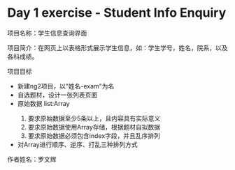 # Day 1 exercise - Student Info Enquiry

项目名称：学生信息查询界面

项目简介：在网页上以表格形式展示学生信息，如：学生学号，姓名，院系，以及各科成绩。

项目目标
* 新建ng2项目，以"姓名-exam"为名
* 自选题材，设计一张列表页面
* 原始数据 list:Array<any>
  1. 要求原始数据至少5条以上，且内容具有实际意义
  2. 要求原始数据使用Array存储，根据题材自拟数据
  3. 要求原始数据必须包含index字段，并且乱序排列
* 对Array进行顺序、逆序、打乱三种排列方式

作者姓名：罗文辉
